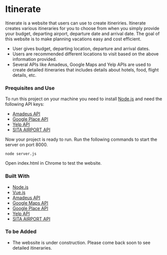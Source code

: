 # Itinerate

Itinerate is a website that users can use to create itineriries. Itinerate creates various itineraries for you to choose from when you simply provide your budget, departing airport, departure date and arrival date. The goal of this website is to make planning vacations easy and cost efficient.
* User gives budget, departing location, departure and arrival dates.
* Users are recommended different locations to visit based on the above information provided.
* Several APIs like Amadeus, Google Maps and Yelp APIs are used to create detailed itineraries that includes details about hotels, food, flight details, etc.

### Prequisites and Use
To run this project on your machine you need to install [Node.js](https://nodejs.org/en/) and need the following API keys:
* [Amadeus API](https://sandbox.amadeus.com/api-catalog)
* [Google Place API](https://developers.google.com/places/documentation/)
* [Yelp API](https://www.yelp.com/fusion)
* [SITA AIRPORT API](https://www.developer.aero/Airport-API/API-Overview)

Now your project is ready to run. Run the following commands to start the server on port 8000.<br>
```
node server.js
```

Open index.html in Chrome to test the website.

### Built With
* [Node.js](https://nodejs.org/en/)
* [Vue.js](https://vuejs.org)
* [Amadeus API](https://sandbox.amadeus.com/api-catalog)
* [Google Maps API](https://developers.google.com/maps/documentation/javascript/)
* [Google Place API](https://developers.google.com/places/documentation/)
* [Yelp API](https://www.yelp.com/fusion)
* [SITA AIRPORT API](https://www.developer.aero/Airport-API/API-Overview)

### To be Added
* The webssite is under construction. Please come back soon to see detailed itineraries.
